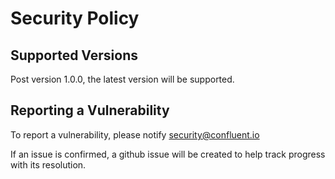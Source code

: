 # Security Policy

## Supported Versions

Post version 1.0.0, the latest version will be supported.

## Reporting a Vulnerability

To report a vulnerability, please notify security@confluent.io

If an issue is confirmed, a github issue will be created to help track progress with its resolution.
